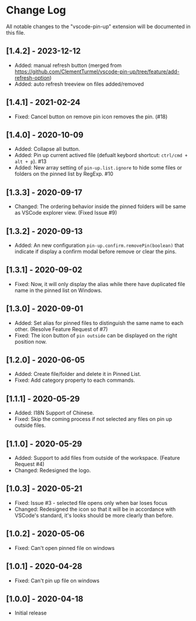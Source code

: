 # Change Log

All notable changes to the "vscode-pin-up" extension will be documented in this file.

## [1.4.2] - 2023-12-12

- Added: manual refresh button (merged from https://github.com/ClementTurmel/vscode-pin-up/tree/feature/add-refresh-option)
- Added: auto refresh treeview on files added/removed

## [1.4.1] - 2021-02-24

- Fixed: Cancel button on remove pin icon removes the pin. (#18)

## [1.4.0] - 2020-10-09

- Added: Collapse all button.
- Added: Pin up current actived file (defualt keybord shortcut: `ctrl/cmd + alt + p`). #13
- Added: New array setting of `pin-up.list.ignore` to hide some files or folders on the pinned list by RegExp. #10

## [1.3.3] - 2020-09-17

- Changed: The ordering behavior inside the pinned folders will be same as VSCode explorer view. (Fixed Issue #9)

## [1.3.2] - 2020-09-13

- Added: An new configuration `pin-up.confirm.removePin(boolean)` that indicate if display a confirm modal before remove or clear the pins.

## [1.3.1] - 2020-09-02

- Fixed: Now, it will only display the alias while there have duplicated file name in the pinned list on Windows.

## [1.3.0] - 2020-09-01

- Added: Set alias for pinned files to distinguish the same name to each other. (Resolve Feature Request of #7)
- Fixed: The icon button of `pin outside` can be displayed on the right position now.

## [1.2.0] - 2020-06-05

- Added: Create file/folder and delete it in Pinned List.
- Fixed: Add category property to each commands.

## [1.1.1] - 2020-05-29

- Added: I18N Support of Chinese.
- Fixed: Skip the coming process if not selected any files on pin up outside files.

## [1.1.0] - 2020-05-29

- Added: Support to add files from outside of the workspace. (Feature Request #4)
- Changed: Redesigned the logo.

## [1.0.3] - 2020-05-21

- Fixed: Issue #3 - selected file opens only when bar loses focus
- Changed: Redesigned the icon so that it will be in accordance with VSCode's standard, it's looks should be more clearly than before.

## [1.0.2] - 2020-05-06

- Fixed: Can't open pinned file on windows

## [1.0.1] - 2020-04-28

- Fixed: Can't pin up file on windows

## [1.0.0] - 2020-04-18

- Initial release
